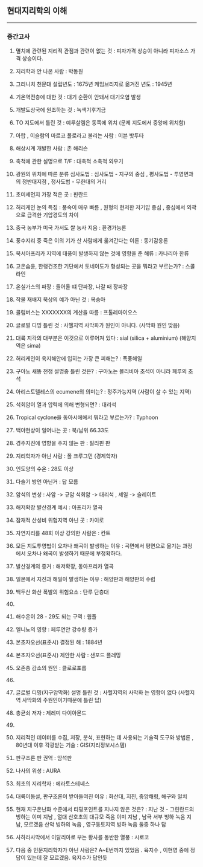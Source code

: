 ## 현대지리학의 이해
-------
### 중간고사

1. 멸치에 관련된 지리적 관점과 관련이 없는 것 : 피자가격 상승이 아니라 피자소스 가격 상승이다.
2. 지리학과 안 나온 사람 : 박동원
3. 그리니치 천문대 설립년도 : 1675년    케임브리지로 옮겨진 년도  :  1945년
4. 기온역전층에 대한 것 : 대기 순환이 안돼서 대기오염 발생
5. 개발도상국에 원조하는 것 : 녹색기후기금
6. TO 지도에서 틀린 것 : 예루살렘은 동쪽에 위치 (문제 지도에서 중앙에 위치함)
7. 아랍 , 이슬람의 마르코 폴로라고 불리는 사람 : 이븐 밧투타
8. 해상시계 개발한 사람 : 존 해리슨
9. 축척에 관한 설명으로 T/F   : 대축척 소축척 외우기
10. 광원의 위치에 따른 분류 심사도법 : 심사도법 - 지구의 중심 , 평사도법 - 투영면과의 정반대지점 , 정사도법 - 무한대의 거리
11. 초미세먼지 가장 적은 곳 : 핀란드
12. 허리케인 눈의 특징 :  풍속이 매우 빠름 , 원형의 현저한 저기압 중심 , 중심에서 외곽으로 급격한 기압경도의 차이
13. 중국 농부가 미국 가서도 쌀 농사 지음 : 환경가능론
14. 풍수지리 중 죽은 이의 기가 산 사람에게 옮겨간다는 이론 : 동기감응론
15. 북서아프리카 지역에 태풍이 발생하지 않는 것에 영향을 준 해류 : 카나리아 한류
16. 고온습윤, 한랭건조한 기단에서 토네이도가 형성되는 곳을 뭐라고 부르는가? : 스콜라인
17. 온실가스의 파장 : 들어올 떄 단파장, 나갈 때 장파장
18. 작물 재배지 북상의 예가 아닌 것 : 복숭아
19. 콜럼버스는 XXXXXXX의 계산을 따름 : 프톨레마이오스
20. 글로벌 디밍 틀린 것 : 사헬지역 사막화가 원인이 아니다. (사막화 원인 맞음)
21. 대륙 지각의 대부분은 이것으로 이루어져 있다 : sial (silica + aluminium) (해양지역은 sima)
22. 허리케인이 육지해안에 입히는 가장 큰 피해는? : 폭풍해일
23. 구아노 새똥 전쟁 설명중 틀린 것은? : 구아노는 볼리비아 초석이 아니라 페루의 초석
24. 아리스토텔레스의 ecumene의 의미는? : 정주가능지역 (사람이 살 수 있는 지역)
25. 석회암이 열과 압력에 의해 변형되면? : 대리석
26. Tropical cyclone을 동아시에에서 뭐라고 부르는가? : Typhoon
28. 백야현상이 일어나는 곳 : 북/남위 66.33도
29. 경주지진에 영향을 주지 않는 판 : 필리핀 판
30. 지리학자가 아닌 사람 : 폴 크루그먼 (경제학자)
31. 인도양의 수온 : 28도 이상
32. 다슬기 방언 아닌거 : 답 모름
33. 암석의 변성 : 사암 -> 규암   석회암 -> 대리석 , 셰일 -> 슬레이트
34. 해저확장 발산경계 예시 : 아프리카 열곡
35. 잠재적 산성비 위험지역 아닌 곳 : 카이로
36. 자연지리를 48회 이상 강의한 사람은 :  칸트
37. 모든 지도투영법이 오차나 왜곡이 발생하는 이유 :  곡면에서 평면으로 옮기는 과정에서 오차나 왜곡이 발생하기 때문에 부정확하다.
38. 발산경계의 증거 : 해저확장, 동아프리카 열곡
39. 일본에서 지진과 해일이 발생하는 이유 :  해양판과 해양판의 수렴
40. 백두산 화산 폭발의 위험요소 : 탄루 단층대
41. 
42. 해수온이 28 - 29도 되는 구역 : 웜풀
43. 엘니뇨의 영향 : 페루연안 강수량 증가
44. 본초자오선(표준시) 결정된 해 : 1884년 
45. 본초자오선(표준시) 제안한 사람 :  샌포드 플레밍
46. 오존층 감소의 원인 : 클로로포름
47. 
48. 글로벌 디밍(지구암막화) 설명 틀린 것 : 사헬지역의 사막화 는 영향이 없다 (사헬지역 사막화의 주원인이기때문에 틀린 답)
49. 총균쇠 저자 :  제레미 다이아몬드
50. 
51. 지리적인 데이터를 수집, 저장, 분석, 표현하는 데 사용되는 기술적 도구와 방법론  , 80년대 이후 각광받는 기술 :  GIS(지리정보시스템)
52. 판구조론 판 권역 : 암석판
53. 나사의 위성 : AURA
54. 최초의 지리학자 : 에라토스테네스
56. 대륙이동설, 판구조론이 받아들여진 이유 : 화산대, 지진, 중앙해령, 해구와 일치
57. 현재 지구온난화 수준에서 티핑포인트를 지나지 않은 것은? : 
지난 것 - 그린란드의 빙하는 이미 지남 , 열대 산호초의 대규모 죽음 이미 지남 , 남극 서부 빙하 녹음 지남, 
모르겠음 산악 빙하의 녹음  , 영구동토지역 빙하 녹음 둘중 하나 답

58. 사하라사막에서 이탈리아로 부는 황사를 동반한 열풍 :  시로코
59. 다음 중 인문지리학자가 아닌 사람은? A~E번까지 있었음 . 육지수 , 이현영 중에 정답이 있는데 잘 모르겠음. 육지수가 답인듯
